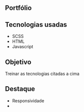 ## Portfólio 

## Tecnologias usadas
- SCSS
- HTML
- Javascript

## Objetivo
Treinar as tecnologias citadas a cima

## Destaque
- Responsividade
- 
